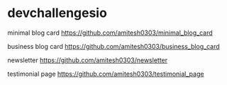 # devchallengesio
minimal blog card
https://github.com/amitesh0303/minimal_blog_card

business blog card
https://github.com/amitesh0303/business_blog_card

newsletter
https://github.com/amitesh0303/newsletter

testimonial page
https://github.com/amitesh0303/testimonial_page
